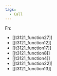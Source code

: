 ```yaml
---
tags:
  - Call
---
```

Fn:
- [[t3121_function27]]
- [[t3121_function12]]
- [[t3121_function17]]
- [[t3121_function8]]
- [[t3121_function4]]
- [[t3121_function22]]
- [[t3121_function13]]
